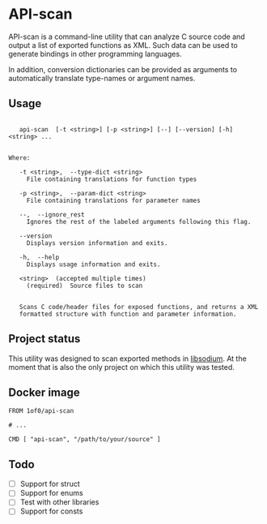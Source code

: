 # API-scan

API-scan is a command-line utility that can analyze C source code and output a list of exported functions as XML. Such 
data can be used to generate bindings in other programming languages.

In addition, conversion dictionaries can be provided as arguments to automatically translate type-names or argument 
names.

## Usage

```

   api-scan  [-t <string>] [-p <string>] [--] [--version] [-h] <string> ...


Where:

   -t <string>,  --type-dict <string>
     File containing translations for function types

   -p <string>,  --param-dict <string>
     File containing translations for parameter names

   --,  --ignore_rest
     Ignores the rest of the labeled arguments following this flag.

   --version
     Displays version information and exits.

   -h,  --help
     Displays usage information and exits.

   <string>  (accepted multiple times)
     (required)  Source files to scan


   Scans C code/header files for exposed functions, and returns a XML
   formatted structure with function and parameter information.

```

## Project status

This utility was designed to scan exported methods in [libsodium](https://github.com/jedisct1/libsodium). At the 
moment that is also the only project on which this utility was tested.

## Docker image

```docker
FROM 1of0/api-scan

# ...

CMD [ "api-scan", "/path/to/your/source" ]
``` 

## Todo

- [ ] Support for struct
- [ ] Support for enums
- [ ] Test with other libraries
- [ ] Support for consts